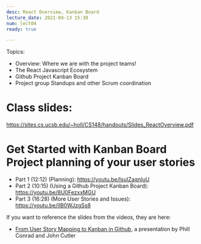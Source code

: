 ```yaml
---
desc: React Overview, Kanban Board
lecture_date: 2021-04-13 15:30
num: lect04
ready: true

---
```



Topics: 
* Overview: Where we are with the project teams! 
* The React Javascript Ecosystem
* Github Project Kanban Board 
* Project group Standups and other Scrum coordination

# Class slides: 

<https://sites.cs.ucsb.edu/~holl/CS148/handouts/Slides_ReactOverview.pdf>
	

# Get Started with Kanban Board Project planning of your user stories 

* Part 1 (12:12) (Planning): <https://youtu.be/IsuIZaqnIuU>
* Part 2 (10:15) (Using a Github Project Kanban Board): <https://youtu.be/8U0FezxxMGU>
* Part 3 (16:28) (More User Stories and Issues): <https://youtu.be/lIB0WJzgSs8>

If you want to reference the slides from the videos, they are here: 
* [From User Story Mapping to Kanban in Github](https://docs.google.com/presentation/d/1UD5qIm5njZFF2s8OvCJdJPnsR_VvnavcZRP9cXRqRNw/edit?usp=sharing), a presentation by Phill Conrad and John Cutler
